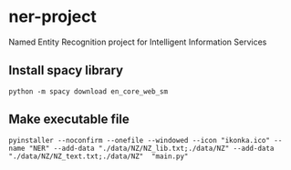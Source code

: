 # ner-project
Named Entity Recognition project for Intelligent Information Services

## Install spacy library
`python -m spacy download en_core_web_sm`


## Make executable file
`pyinstaller --noconfirm --onefile --windowed --icon "ikonka.ico" --name "NER" --add-data "./data/NZ/NZ_lib.txt;./data/NZ" --add-data "./data/NZ/NZ_text.txt;./data/NZ"  "main.py"`